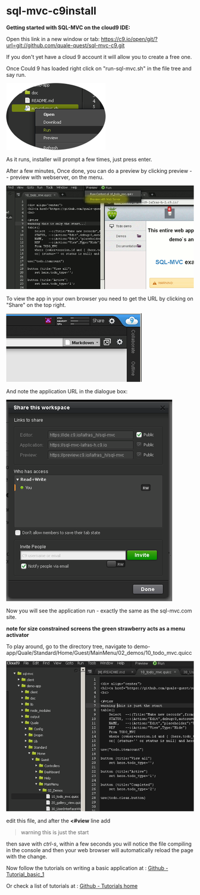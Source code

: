 # sql-mvc-c9install

**Getting started with SQL-MVC on the cloud9 IDE:**


Open this link in a new window or tab: https://c9.io/open/git/?url=git://github.com/quale-quest/sql-mvc-c9.git

If you don't yet have a cloud 9 account it will allow you to create a free one.


Once Could 9 has loaded right click on "run-sql-mvc.sh" in the file tree and say run.

![run-sql-mvc.sh](https://github.com/quale-quest/sql-mvc-c9/blob/master/doc/c9/c9_01.png "run-sql-mvc.sh")

As it runs, installer will prompt a few times, just press enter.

After a few minutes, Once done, you can do a preview by clicking preview -- preview with webserver, on the menu.

![preview](https://github.com/quale-quest/sql-mvc-c9/blob/master/doc/c9/c9_preview_1.png "preview")

To view the app in your own browser you need to get the URL by clicking on "Share" on the top right.

![Click share](https://github.com/quale-quest/sql-mvc-c9/blob/master/doc/c9/c9_share_1.png "Click share")

And note the application URL in the dialogue box:

![Check the Application URL and where it if you wish](https://github.com/quale-quest/sql-mvc-c9/blob/master/doc/c9/c9_share_2.png "URL")


Now you will see the application run - exactly the same as the sql-mvc.com site.

**note for size constrained screens the green strawberry acts as a menu activator**

To play around, go to the directory tree, navigate to demo-app/Quale/Standard/Home/Guest/MainMenu/02_demos/10_todo_mvc.quicc

![and Edit](https://github.com/quale-quest/sql-mvc-c9/blob/master/doc/c9/c9_edit_1.png "Edit")

edit this file, and after the **<#view** line add 

> warning this is just the start

then save with *ctrl-s*, within a few seconds you will notice the file compiling in the console
and then your web browser will automatically reload the page with the change.

Now follow the tutorials on writing a basic application
 at : [Github - Tutorial_basic_1](https://github.com/quale-quest/sql-mvc/blob/master/doc/Tutorial_basic_1.md)

Or check a list of tutorials at :
[Github - Tutorials home](https://github.com/quale-quest/sql-mvc/blob/master/doc/Tutorials.md)




